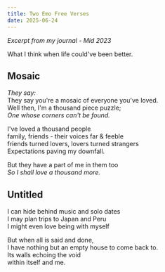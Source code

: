 ```yaml
---
title: Two Emo Free Verses
date: 2025-06-24
---
```


_Excerpt from my journal - Mid 2023_

What I think when life could've been better.

## Mosaic



_They say:_  
They say you're a mosaic of everyone you've loved.  
Well then, I'm a thousand piece puzzle;  
_One whose corners can't be found._  

I've loved a thousand people  
family, friends - their voices far & feeble  
friends turned lovers, lovers turned strangers  
Expectations paving my downfall.

But they have a part of me in them too  
_So I shall love a thousand more._


## Untitled

I can hide behind music and solo dates  
I may plan trips to Japan and Peru  
I might even love being with myself

But when all is said and done,  
I have nothing but an empty house to come back to.  
Its walls echoing the void  
within itself and me.